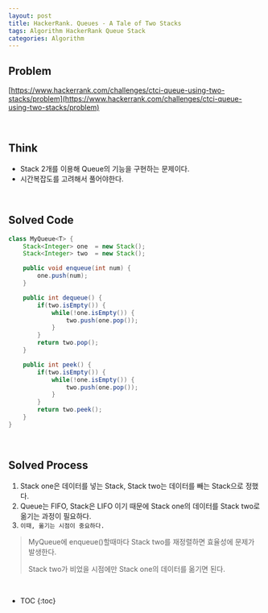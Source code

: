 ```yaml
---
layout: post
title: HackerRank. Queues - A Tale of Two Stacks
tags: Algorithm HackerRank Queue Stack
categories: Algorithm
---
```

 
## Problem
[https://www.hackerrank.com/challenges/ctci-queue-using-two-stacks/problem](https://www.hackerrank.com/challenges/ctci-queue-using-two-stacks/problem)    
  
<br>  

## Think
* Stack 2개를 이용해 Queue의 기능을 구현하는 문제이다.
* 시간복잡도를 고려해서 풀어야한다.

<br>  

## Solved Code
  
```java  
class MyQueue<T> {
    Stack<Integer> one  = new Stack();
    Stack<Integer> two  = new Stack();

    public void enqueue(int num) {
        one.push(num);
    }

    public int dequeue() {
        if(two.isEmpty()) {
            while(!one.isEmpty()) {
                two.push(one.pop());
            }
        }
        return two.pop();
    }

    public int peek() {
        if(two.isEmpty()) {
            while(!one.isEmpty()) {
                two.push(one.pop());
            }
        }
        return two.peek();
    }
}
```  

<br>  

## Solved Process  
1) Stack one은 데이터를 넣는 Stack, Stack two는 데이터를 빼는 Stack으로 정했다.  
2) Queue는 FIFO, Stack은 LIFO 이기 때문에 Stack one의 데이터를 Stack two로 옮기는 과정이 필요하다.   
3) `이때, 옮기는 시점이 중요하다.`  
> MyQueue에 enqueue()할때마다 Stack two를 재정렬하면 효율성에 문제가 발생한다.  
>
> Stack two가 비었을 시점에만 Stack one의 데이터를 옮기면 된다.  

<br>  

* TOC
{:toc}  
